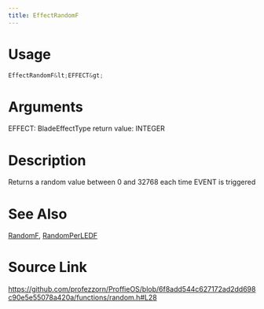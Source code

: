 ```yaml
---
title: EffectRandomF
---
```


# Usage
```cpp
EffectRandomF&lt;EFFECT&gt;
```

# Arguments
EFFECT: BladeEffectType
return value: INTEGER

# Description
Returns a random value between 0 and 32768 each time EVENT is triggered

# See Also
[RandomF](/config/functions/RandomF.html), [RandomPerLEDF](/config/functions/RandomPerLEDF.html)

# Source Link
https://github.com/profezzorn/ProffieOS/blob/6f8add544c627172ad2dd698c90e5e55078a420a/functions/random.h#L28
